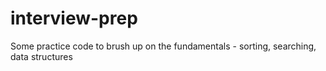 interview-prep
==============

Some practice code to brush up on the fundamentals - sorting, searching, data structures
